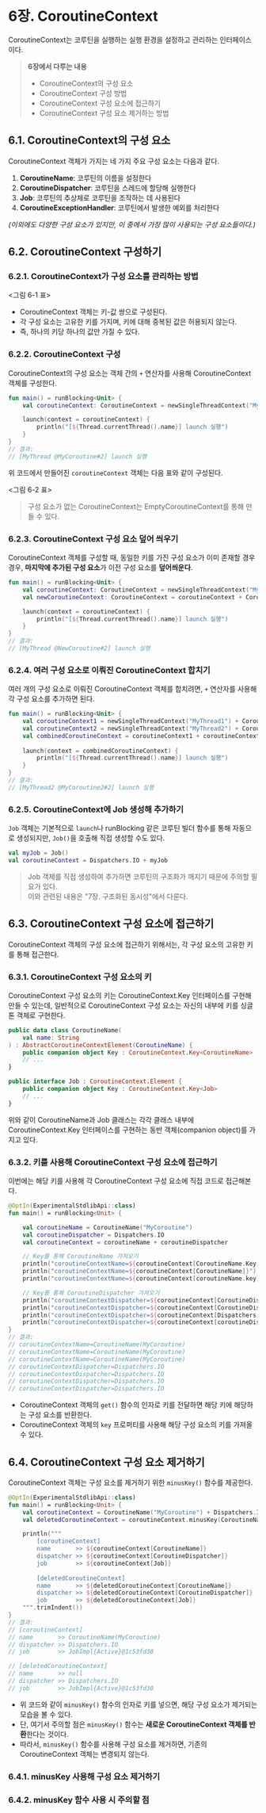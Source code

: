 # 6장. CoroutineContext

CoroutineContext는 코루틴을 실행하는 실행 환경을 설정하고 관리하는 인터페이스이다.

> **6장에서 다루는 내용**
> - CoroutineContext의 구성 요소
> - CoroutineContext 구성 방법
> - CoroutineContext 구성 요소에 접근하기
> - CoroutineContext 구성 요소 제거하는 방법

## 6.1. CoroutineContext의 구성 요소

CoroutineContext 객체가 가지는 네 가지 주요 구성 요소는 다음과 같다.

1. **CoroutineName**: 코루틴의 이름을 설정한다
2. **CoroutineDispatcher**: 코루틴을 스레드에 할당해 실행한다
3. **Job**: 코루틴의 추상체로 코루틴을 조작하는 데 사용된다
4. **CoroutineExceptionHandler**: 코루틴에서 발생한 예외를 처리한다

_(이외에도 다양한 구성 요소가 있지만, 이 중에서 가장 많이 사용되는 구성 요소들이다.)_


## 6.2. CoroutineContext 구성하기

### 6.2.1. CoroutineContext가 구성 요소를 관리하는 방법

<그림 6-1 표>

- CoroutineContext 객체는 키-값 쌍으로 구성된다.
- 각 구성 요소는 고유한 키를 가지며, 키에 대해 중복된 값은 허용되지 않는다.
- 즉, 하나의 키당 하나의 값만 가질 수 있다.

### 6.2.2. CoroutineContext 구성

CoroutineContext의 구성 요소는 객체 간의 `+` 연산자를 사용해 CoroutineContext 객체를 구성한다.

```kotlin
fun main() = runBlocking<Unit> {
    val coroutineContext: CoroutineContext = newSingleThreadContext("MyThread") + CoroutineName("MyCoroutine")

    launch(context = coroutineContext) {
        println("[${Thread.currentThread().name}] launch 실행")
    }
}
// 결과:
// [MyThread @MyCoroutine#2] launch 실행
```

위 코드에서 만들어진 `coroutineContext` 객체는 다음 표와 같이 구성된다.

<그림 6-2 표>

> 구성 요소가 없는 CoroutineContext는 EmptyCoroutineContext를 통해 만들 수 있다.

### 6.2.3. CoroutineContext 구성 요소 덮어 씌우기

CoroutineContext 객체를 구성할 때, 동일한 키를 가진 구성 요소가 이미 존재할 경우 경우, **마지막에 추가된 구성 요소**가 이전 구성 요소를 **덮어씌운다**.

```kotlin
fun main() = runBlocking<Unit> {
    val coroutineContext: CoroutineContext = newSingleThreadContext("MyThread") + CoroutineName("MyCoroutine")
    val newCoroutineContext: CoroutineContext = coroutineContext + CoroutineName("NewCoroutine")

    launch(context = coroutineContext) {
        println("[${Thread.currentThread().name}] launch 실행")
    }
}
// 결과:
// [MyThread @NewCoroutine#2] launch 실행
```

### 6.2.4. 여러 구성 요소로 이뤄진 CoroutineContext 합치기

여러 개의 구성 요소로 이뤄진 CoroutineContext 객체를 합치려면, `+` 연산자를 사용해 각 구성 요소를 추가하면 된다.

```kotlin
fun main() = runBlocking<Unit> {
    val coroutineContext1 = newSingleThreadContext("MyThread1") + CoroutineName("MyCoroutine1")
    val coroutineContext2 = newSingleThreadContext("MyThread2") + CoroutineName("MyCoroutine2")
    val combinedCoroutineContext = coroutineContext1 + coroutineContext2
    
    launch(context = combinedCoroutineContext) {
        println("[${Thread.currentThread().name}] launch 실행")
    }
}
// 결과:
// [MyThread2 @MyCoroutine2#2] launch 실행
```

### 6.2.5. CoroutineContext에 Job 생성해 추가하기

`Job` 객체는 기본적으로 `launch`나 runBlocking 같은 코루틴 빌더 함수를 통해 자동으로 생성되지만, `Job()`을 호출해 직접 생성할 수도 있다.

```kotlin
val myJob = Job()
val coroutineContext = Dispatchers.IO + myJob
```

> Job 객체를 직접 생성하여 추가하면 코루틴의 구조화가 깨지기 때문에 주의할 필요가 있다.  
> 이와 관련된 내용은 "7장. 구조화된 동시성"에서 다룬다.


## 6.3. CoroutineContext 구성 요소에 접근하기

CoroutineContext 객체의 구성 요소에 접근하기 위해서는, 각 구성 요소의 고유한 키를 통해 접근한다.

### 6.3.1. CoroutineContext 구성 요소의 키

CoroutineContext 구성 요소의 키는 CoroutineContext.Key 인터페이스를 구현해 만들 수 있는데, 일반적으로 CoroutineContext 구성 요소는 자신의 내부에 키를 싱글톤 객체로 구현한다.

```kotlin
public data class CoroutineName(
    val name: String
) : AbstractCoroutineContextElement(CoroutineName) {
    public companion object Key : CoroutineContext.Key<CoroutineName>
    // ...
}
```
```kotlin
public interface Job : CoroutineContext.Element {
    public companion object Key : CoroutineContext.Key<Job>
    // ...
}
```
위와 같이 CoroutineName과 Job 클래스는 각각 클래스 내부에 CoroutineContext.Key 인터페이스를 구현하는 동반 객체(companion object)를 가지고 있다.

### 6.3.2. 키를 사용해 CoroutineContext 구성 요소에 접근하기

이번에는 해당 키를 사용해 각 CoroutineContext 구성 요소에 직접 코드로 접근해본다.

```kotlin
@OptIn(ExperimentalStdlibApi::class)
fun main() = runBlocking<Unit> {

    val coroutineName = CoroutineName("MyCoroutine")
    val coroutineDispatcher = Dispatchers.IO
    val coroutineContext = coroutineName + coroutineDispatcher

    // Key를 통해 CoroutineName 가져오기
    println("coroutineContextName=${coroutineContext[CoroutineName.Key]}")
    println("coroutineContextName=${coroutineContext[CoroutineName]}")
    println("coroutineContextName=${coroutineContext[coroutineName.key]}")

    // Key를 통해 CoroutineDispatcher 가져오기
    println("coroutineContextDispatcher=${coroutineContext[CoroutineDispatcher.Key]}")
    println("coroutineContextDispatcher=${coroutineContext[CoroutineDispatcher]}")
    println("coroutineContextDispatcher=${coroutineContext[Dispatchers.IO.key]}")
    println("coroutineContextDispatcher=${coroutineContext[coroutineDispatcher.key]}")
}
// 결과:
// coroutineContextName=CoroutineName(MyCoroutine)
// coroutineContextName=CoroutineName(MyCoroutine)
// coroutineContextName=CoroutineName(MyCoroutine)
// coroutineContextDispatcher=Dispatchers.IO
// coroutineContextDispatcher=Dispatchers.IO
// coroutineContextDispatcher=Dispatchers.IO
// coroutineContextDispatcher=Dispatchers.IO
```

- CoroutineContext 객체의 `get()` 함수의 인자로 키를 전달하면 해당 키에 해당하는 구성 요소를 반환한다.
- CoroutineContext 객체의 `key` 프로퍼티를 사용해 해당 구성 요소의 키를 가져올 수 있다.


## 6.4. CoroutineContext 구성 요소 제거하기

CoroutineContext 객체는 구성 요소를 제거하기 위한 `minusKey()` 함수를 제공한다.

```kotlin
@OptIn(ExperimentalStdlibApi::class)
fun main() = runBlocking<Unit> {
    val coroutineContext = CoroutineName("MyCoroutine") + Dispatchers.IO + Job()
    val deletedCoroutineContext = coroutineContext.minusKey(CoroutineName)

    println("""
        [coroutineContext]
        name       >> ${coroutineContext[CoroutineName]}
        dispatcher >> ${coroutineContext[CoroutineDispatcher]}
        job        >> ${coroutineContext[Job]}
        
        [deletedCoroutineContext]
        name       >> ${deletedCoroutineContext[CoroutineName]}
        dispatcher >> ${deletedCoroutineContext[CoroutineDispatcher]}
        job        >> ${deletedCoroutineContext[Job]}
    """.trimIndent())
}
// 결과:
// [coroutineContext]
// name       >> CoroutineName(MyCoroutine)
// dispatcher >> Dispatchers.IO
// job        >> JobImpl{Active}@1c53fd30

// [deletedCoroutineContext]
// name       >> null
// dispatcher >> Dispatchers.IO
// job        >> JobImpl{Active}@1c53fd30
```

- 위 코드와 같이 `minusKey()` 함수의 인자로 키를 넣으면, 해당 구성 요소가 제거되는 모습을 볼 수 있다.
- 단, 여기서 주의할 점은 `minusKey()` 함수는 **새로운 CoroutineContext 객체를 반환**한다는 것이다.
- 따라서, `minusKey()` 함수를 사용해 구성 요소를 제거하면, 기존의 CoroutineContext 객체는 변경되지 않는다.

### 6.4.1. minusKey 사용해 구성 요소 제거하기

### 6.4.2. minusKey 함수 사용 시 주의할 점